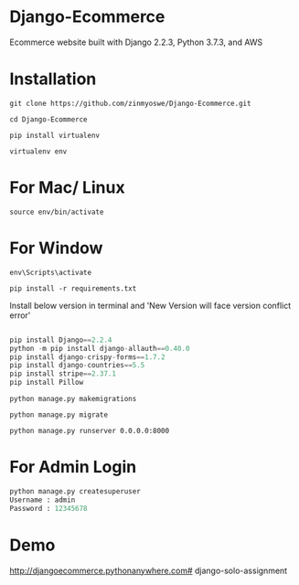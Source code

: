 # Django-Ecommerce

Ecommerce website built with Django 2.2.3, Python 3.7.3, and AWS

# Installation

`git clone https://github.com/zinmyoswe/Django-Ecommerce.git`

`cd Django-Ecommerce`

`pip install virtualenv`

`virtualenv env`

# For Mac/ Linux

`source env/bin/activate`

# For Window

`env\Scripts\activate`

`pip install -r requirements.txt`

Install below version in terminal and 'New Version will face version conflict error'

```python

pip install Django==2.2.4
python -m pip install django-allauth==0.40.0
pip install django-crispy-forms==1.7.2
pip install django-countries==5.5
pip install stripe==2.37.1
pip install Pillow

```

`python manage.py makemigrations`

`python manage.py migrate`

`python manage.py runserver 0.0.0.0:8000`

# For Admin Login

```python
python manage.py createsuperuser
Username : admin
Password : 12345678
```
# Demo

http://djangoecommerce.pythonanywhere.com# django-solo-assignment
